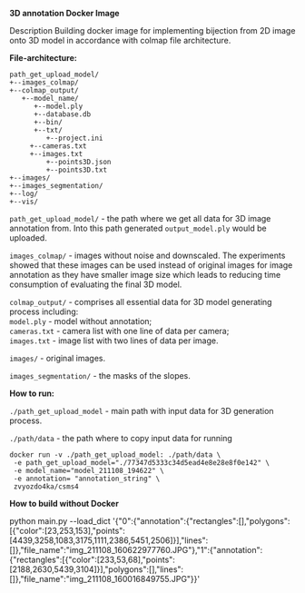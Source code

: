 **3D annotation Docker Image**


Description
Building docker image for implementing bijection from 2D image onto 3D model in accordance with colmap file architecture.

**File-architecture:**
```
path_get_upload_model/
+--images_colmap/
+--colmap_output/
   +--model_name/
      +--model.ply
      +--database.db
      +--bin/
      +--txt/
         +--project.ini
	 +--cameras.txt
	 +--images.txt
         +--points3D.json
         +--points3D.txt
+--images/
+--images_segmentation/
+--log/
+--vis/
```



`path_get_upload_model/` - the path where we get all data for 3D image annotation from. Into this path generated `output_model.ply` would be uploaded.

`images_colmap/` - images without noise and downscaled. The experiments showed that these images can be used instead of original images for image annotation as they have smaller image size which leads to reducing time consumption of evaluating the final 3D model.

`colmap_output/` - comprises all essential data for 3D model generating process including:   
`model.ply` - model without annotation;    
`cameras.txt` - camera list with one line of data per camera;   
`images.txt` - image list with two lines of data per image.   

`images/` - original images.
  
`images_segmentation/` - the masks of the slopes.   

**How to run:**

`./path_get_upload_model` - main path with input data for 3D generation process.

`./path/data` - the path where to copy input data for running

```
docker run -v ./path_get_upload_model: ./path/data \
 -e path_get_upload_model="./77347d5333c34d5ead4e8e28e8f0e142" \
 -e model_name="model_211108_194622" \
 -e annotation= "annotation_string" \
 zvyozdo4ka/csms4
```

**How to build without Docker**

python main.py --load_dict '{"0":{"annotation":{"rectangles":[],"polygons":[{"color":[23,253,153],"points":[4439,3258,1083,3175,1111,2386,5451,2506]}],"lines":[]},"file_name":"img_211108_160622977760.JPG"},"1":{"annotation":{"rectangles":[{"color":[233,53,68],"points":[2188,2630,5439,3104]}],"polygons":[],"lines":[]},"file_name":"img_211108_160016849755.JPG"}}'
